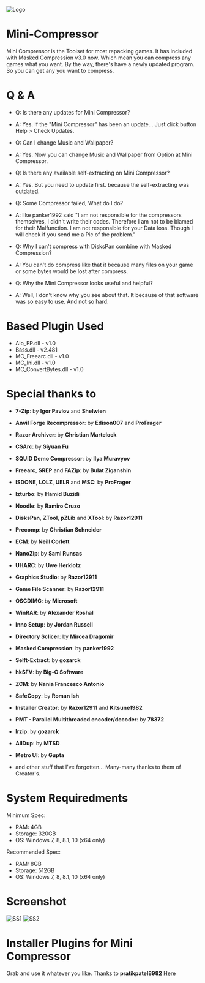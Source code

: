 ![Logo](https://ia803001.us.archive.org/23/items/LogoMC/Logo%20MC.png)
# Mini-Compressor
Mini Compressor is the Toolset for most repacking games.
It has included with Masked Compression v3.0 now.
Which mean you can compress any games what you want.
By the way, there's have a newly updated program.
So you can get any you want to compress.

# Q & A
* Q: Is there any updates for Mini Compressor?
* A: Yes. If the "Mini Compressor" has been an update... Just click button Help > Check Updates.

* Q: Can I change Music and Wallpaper?
* A: Yes. Now you can change Music and Wallpaper from Option at Mini Compressor.

* Q: Is there any available self-extracting on Mini Compressor?
* A: Yes. But you need to update first. because the self-extracting was outdated.

* Q: Some Compressor failed, What do I do?
* A: like panker1992 said "I am not responsible for the compressors themselves, I didn't write their codes. Therefore I am not to be blamed for their Malfunction. I am not responsible for your Data loss. Though I will check if you send me a Pic of the problem."

* Q: Why I can't compress with DisksPan combine with Masked Compression?
* A: You can't do compress like that it because many files on your game or some bytes would be lost after compress.

* Q: Why the Mini Compressor looks useful and helpful?
* A: Well, I don't know why you see about that. It because of that software was so easy to use. And not so hard.

# Based Plugin Used
* Aio_FP.dll - v1.0
* Bass.dll - v2.481
* MC_Freearc.dll - v1.0
* MC_Ini.dll - v1.0
* MC_ConvertBytes.dll - v1.0

# Special thanks to 
* **7-Zip**: by **Igor Pavlov** and **Shelwien**
* **Anvil Forge Recompressor**: by **Edison007** and **ProFrager**
* **Razor Archiver**: by **Christian Martelock**
* **CSArc**: by **Siyuan Fu**
* **SQUID Demo Compressor**: by **Ilya Muravyov**
* **Freearc**, **SREP** and **FAZip**: by **Bulat Ziganshin**
* **ISDONE**, **LOLZ**, **UELR** and **MSC**: by **ProFrager**
* **lzturbo**: by **Hamid Buzidi**
* **Noodle**: by **Ramiro Cruzo**
* **DisksPan**, **ZTool**, **pZLib** and **XTool**: by **Razor12911**
* **Precomp**: by **Christian Schneider**
* **ECM**: by **Neill Corlett**
* **NanoZip**: by **Sami Runsas**
* **UHARC**: by **Uwe Herklotz**
* **Graphics Studio**: by **Razor12911**
* **Game File Scanner**: by **Razor12911**
* **OSCDIMG**: by **Microsoft**
* **WinRAR**: by **Alexander Roshal**
* **Inno Setup**: by **Jordan Russell**
* **Directory Sclicer**: by **Mircea Dragomir**
* **Masked Compression**: by **panker1992**
* **Selft-Extract**: by **gozarck**
* **hkSFV**: by **Big-O Software**
* **ZCM**: by **Nania Francesco Antonio**
* **SafeCopy**: by **Roman Ish**
* **Installer Creator**: by **Razor12911** and **Kitsune1982**
* **PMT - Parallel Multithreaded encoder/decoder**: by **78372**
* **lrzip**: by **gozarck**
* **AllDup**: by **MTSD**
* **Metro UI**: by **Gupta**

* and other stuff that I've forgotten... Many-many thanks to them of Creator's.

# System Requiredments
Minimum Spec:
* RAM: 4GB
* Storage: 320GB
* OS: Windows 7, 8, 8.1, 10 (x64 only)

Recommended Spec:
* RAM: 8GB
* Storage: 512GB
* OS: Windows 7, 8, 8.1, 10 (x64 only)

# Screenshot
![SS1](https://archive.org/download/capture_20210726/213231213.jpg)
![SS2](https://archive.org/download/capture_20210726/Capture.jpg)

# Installer Plugins for Mini Compressor
Grab and use it whatever you like. Thanks to **pratikpatel8982**
[Here](https://fileforums.com/showpost.php?p=491935&postcount=173)

